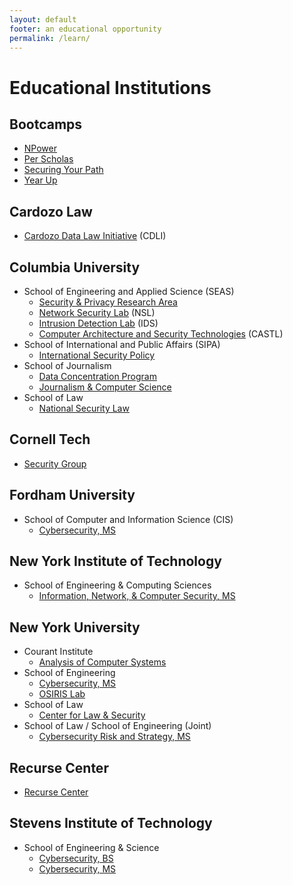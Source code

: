 ```yaml
---
layout: default
footer: an educational opportunity
permalink: /learn/
---
```


# Educational Institutions

## Bootcamps

* [NPower](http://www.npower.org/Locations/New-York.aspx)
* [Per Scholas](https://perscholas.org/apply/cybersecurity)
* [Securing Your Path](http://www.securingyourpath.com/)
* [Year Up](https://www.yearup.org/)

## Cardozo Law

* [Cardozo Data Law Initiative](https://cardozo.yu.edu/CDLI) (CDLI)

## Columbia University

* School of Engineering and Applied Science (SEAS)
  * [Security & Privacy Research Area](https://www.cs.columbia.edu/areas/security-privacy/)
  * [Network Security Lab](http://nsl.cs.columbia.edu/) (NSL)
  * [Intrusion Detection Lab](http://ids.cs.columbia.edu/) (IDS)
  * [Computer Architecture and Security Technologies](http://castl.cs.columbia.edu/) (CASTL)
* School of International and Public Affairs (SIPA)
  * [International Security Policy](https://sipa.columbia.edu/academics/concentrations/international-security-policy)
* School of Journalism
  * [Data Concentration Program](https://journalism.columbia.edu/data)
  * [Journalism & Computer Science](https://journalism.columbia.edu/journalism-computer-science)
* School of Law
  * [National Security Law](http://web.law.columbia.edu/national-security-law)

## Cornell Tech

* [Security Group](http://tech.cornell.edu/research/security-privacy/security-group)

## Fordham University

* School of Computer and Information Science (CIS)
  * [Cybersecurity, MS](http://www.fordham.edu/info/25706/master_of_science_in_cybersecurity)

## New York Institute of Technology

* School of Engineering & Computing Sciences
  * [Information, Network, & Computer Security, MS](http://www.nyit.edu/degrees/information_network_computer_security)

## New York University

* Courant Institute
  * [Analysis of Computer Systems](http://www.cs.nyu.edu/acsys/)
* School of Engineering
  * [Cybersecurity, MS](http://engineering.nyu.edu/academics/programs/cybersecurity-ms)
  * [OSIRIS Lab](http://osiris.cyber.nyu.edu/)
* School of Law
  * [Center for Law & Security](http://www.lawandsecurity.org/)
* School of Law / School of Engineering (Joint)
  * [Cybersecurity Risk and Strategy, MS](https://cybersecurity-strategy-masters.nyu.edu/)

## Recurse Center

* [Recurse Center](https://www.recurse.com)

## Stevens Institute of Technology

* School of Engineering & Science
  * [Cybersecurity, BS](https://www.stevens.edu/schaefer-school-engineering-science/departments/computer-science/graduate-programs/cybersecurity-masters-program)
  * [Cybersecurity, MS](https://www.stevens.edu/schaefer-school-engineering-science/departments/computer-science/graduate-programs/cybersecurity-masters-program)
  
